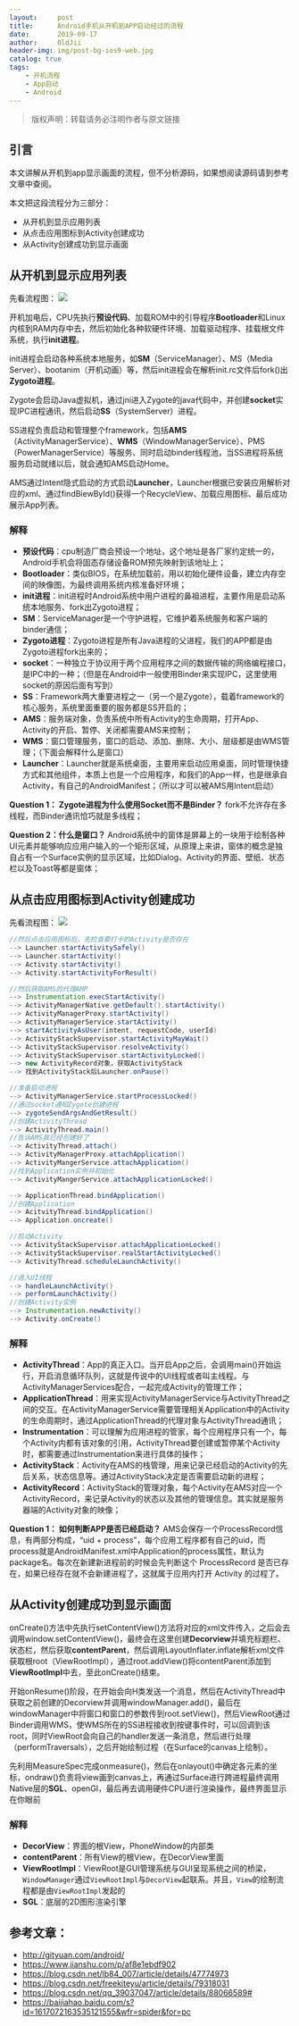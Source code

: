 ```yaml
---
layout:     post
title:      Android手机从开机到APP启动经过的流程
date:       2019-09-17
author:     OldJii
header-img: img/post-bg-ios9-web.jpg
catalog: true
tags:
    - 开机流程
    - App启动
    - Android
---
```

> 版权声明：转载请务必注明作者与原文链接

## 引言
本文讲解从开机到app显示画面的流程，但不分析源码，如果想阅读源码请到参考文章中查阅。

本文把这段流程分为三部分：
- 从开机到显示应用列表
- 从点击应用图标到Activity创建成功
- 从Activity创建成功到显示画面

## 从开机到显示应用列表

先看流程图：
![](https://user-gold-cdn.xitu.io/2019/9/16/16d3acbbbba41520?w=1811&h=1588&f=jpeg&s=210189)

开机加电后，CPU先执行**预设代码**、加载ROM中的引导程序**Bootloader**和Linux内核到RAM内存中去，然后初始化各种软硬件环境、加载驱动程序、挂载根文件系统，执行**init进程**。

init进程会启动各种系统本地服务，如**SM**（ServiceManager）、MS（Media Server）、bootanim（开机动画）等，然后init进程会在解析init.rc文件后fork()出**Zygoto进程**。

Zygote会启动Java虚拟机，通过jni进入Zygote的java代码中，并创建**socket**实现IPC进程通讯，然后启动**SS**（SystemServer）进程。

SS进程负责启动和管理整个framework，包括**AMS**（ActivityManagerService）、**WMS**（WindowManagerService）、PMS（PowerManagerService）等服务、同时启动binder线程池，当SS进程将系统服务启动就绪以后，就会通知AMS启动Home。

AMS通过Intent隐式启动的方式启动**Launcher**，Launcher根据已安装应用解析对应的xml、通过findBiewById()获得一个RecycleView、加载应用图标、最后成功展示App列表。

### 解释
- **预设代码**：cpu制造厂商会预设一个地址，这个地址是各厂家约定统一的，Android手机会将固态存储设备ROM预先映射到该地址上；
- **Bootloader**：类似BIOS，在系统加载前，用以初始化硬件设备，建立内存空间的映像图，为最终调用系统内核准备好环境；
- **init进程**：init进程时Android系统中用户进程的鼻祖进程，主要作用是启动系统本地服务、fork出Zygoto进程；
- **SM**：ServiceManager是一个守护进程，它维护着系统服务和客户端的binder通信；
- **Zygoto进程**：Zygoto进程是所有Java进程的父进程，我们的APP都是由Zygoto进程fork出来的；
- **socket**：一种独立于协议用于两个应用程序之间的数据传输的网络编程接口，是IPC中的一种；（但是在Android中一般使用Binder来实现IPC，这里使用socket的原因后面有写到）
- **SS**：Framework两大重要进程之一（另一个是Zygote），载着framework的核心服务，系统里面重要的服务都是SS开启的；
- **AMS**：服务端对象，负责系统中所有Activity的生命周期，打开App、Activity的开启、暂停、关闭都需要AMS来控制；
- **WMS**：窗口管理服务，窗口的启动、添加、删除、大小、层级都是由WMS管理；（下面会解释什么是窗口）
- **Launcher**：Launcher就是系统桌面，主要用来启动应用桌面，同时管理快捷方式和其他组件，本质上也是一个应用程序，和我们的App一样，也是继承自Activity，有自己的AndroidManifest；（所以才可以被AMS用Intent启动）

**Question 1： Zygote进程为什么使用Socket而不是Binder？**
fork不允许存在多线程，而Binder通讯恰巧就是多线程；

**Question 2：什么是窗口？**
Android系统中的窗体是屏幕上的一块用于绘制各种UI元素并能够响应应用户输入的一个矩形区域，从原理上来讲，窗体的概念是独自占有一个Surface实例的显示区域，比如Dialog、Activity的界面、壁纸、状态栏以及Toast等都是窗体；

## 从点击应用图标到Activity创建成功
先看流程图：
![](https://user-gold-cdn.xitu.io/2019/9/16/16d3acbc595b7401?w=960&h=720&f=jpeg&s=52448)

```java
//然后点击应用图标后，先检查要打卡的Activity是否存在
--> Launcher.startActivitySafely()
--> Launcher.startActivity()
--> Activity.startActivity()
--> Activity.startActivityForResult()

//然后获取AMS的代理AMP
--> Instrumentation.execStartActivity()
--> ActivityManagerNative.getDefault().startActivity()
--> ActivityManagerProxy.startActivity()
--> ActivityManagerService.startActivity()
--> startActivityAsUser(intent, requestCode, userId)
--> ActivityStackSupervisor.startActivityMayWait()
--> ActivityStackSupervisor.resolveActivity()
--> ActivityStackSupervisor.startActivityLocked()
--> new ActivityRecord对象，获取ActivityStack
--> 找到ActivityStack后Launcher.onPause()

//准备启动进程
--> ActivityManagerService.startProcessLocked()
//通过socket通知Zygote创建进程
--> zygoteSendArgsAndGetResult()
//创建ActivityThread
--> ActivityThread.main()
//告诉AMS我已经创建好了
--> ActivityThread.attach()
--> ActivityManagerProxy.attachApplication()
--> ActivityMangerService.attachApplication()
//找到Application实例并初始化
--> ActivityMangerService.attachApplicationLocked()

--> ApplicationThread.bindApplication()
//创建Application
--> AcitvityThread.bindApplication()
--> Application.oncreate()

//启动Activity
--> ActivityStackSupervisor.attachApplicationLocked()
--> ActivityStackSupervisor.realStartActivityLocked()
--> ActivityThread.scheduleLaunchActivity()

//进入UI线程
--> handleLaunchActivity()
--> performLaunchActivity()
//创建Activity实例
--> Instrumentation.newActivity()
--> Activity.onCreate()
```

### 解释
- **ActivityThread**：App的真正入口。当开启App之后，会调用main()开始运行，开启消息循环队列，这就是传说中的UI线程或者叫主线程。与ActivityManagerServices配合，一起完成Activity的管理工作；
- **ApplicationThread**：用来实现ActivityManagerService与ActivityThread之间的交互。在ActivityManagerService需要管理相关Application中的Activity的生命周期时，通过ApplicationThread的代理对象与ActivityThread通讯；
- **Instrumentation**：可以理解为应用进程的管家，每个应用程序只有一个，每个Activity内都有该对象的引用，ActivityThread要创建或暂停某个Activity时，都需要通过Instrumentation来进行具体的操作；
- **ActivityStack**：Activity在AMS的栈管理，用来记录已经启动的Activity的先后关系，状态信息等。通过ActivityStack决定是否需要启动新的进程；
- **ActivityRecord**：ActivityStack的管理对象，每个Activity在AMS对应一个ActivityRecord，来记录Activity的状态以及其他的管理信息。其实就是服务器端的Activity对象的映像；

**Question 1： 如何判断APP是否已经启动？**
AMS会保存一个ProcessRecord信息，有两部分构成，“uid + process”，每个应用工程序都有自己的uid，而process就是AndroidManifest.xml中Application的process属性，默认为package名。每次在新建新进程前的时候会先判断这个 ProcessRecord 是否已存在，如果已经存在就不会新建进程了，这就属于应用内打开 Activity 的过程了。


## 从Activity创建成功到显示画面

onCreate()方法中先执行setContentView()方法将对应的xml文件传入，之后会去调用window.setContentView()，最终会在这里创建**Decorview**并填充标题栏、状态栏，然后获取**contentParent**，然后调用LayoutInflater.inflate解析xml文件获取根root（ViewRootImpl），通过root.addView()将contentParent添加到**ViewRootImpl**中去，至此onCreate()结束。

开始onResume()阶段，在开始会向H类发送一个消息，然后在ActivityThread中获取之前创建的Decorview并调用windowManager.add()，最后在windowManager中将窗口和窗口的参数传到root.setView()，然后ViewRoot通过Binder调用WMS，使WMS所在的SS进程接收到按键事件时，可以回调到该root，同时ViewRoot会向自己的handler发送一条消息，然后进行处理（performTraversals），之后开始绘制过程（在Surface的canvas上绘制）。

先利用MeasureSpec完成onmeasure()，然后在onlayout()中确定各元素的坐标，ondraw()负责将view画到canvas上，再通过Surface进行跨进程最终调用Native层的**SGL**、openGI，最后再去调用硬件CPU进行渲染操作，最终界面显示在你眼前

### 解释
- **DecorView**：界面的根View，PhoneWindow的内部类
- **contentParent**：所有View的根View，在DecorView里面
- **ViewRootImpl**：ViewRoot是GUI管理系统与GUI呈现系统之间的桥梁，`WindowManager`通过`ViewRootImpl`与`DecorView`起联系。并且，`View`的绘制流程都是由`ViewRootImpl`发起的
- **SGL**：底层的2D图形渲染引擎

## 参考文章：
- http://gityuan.com/android/
- https://www.jianshu.com/p/af8e1ebdf902
- https://blog.csdn.net/lb84_007/article/details/47774973
- https://blog.csdn.net/freekiteyu/article/details/79318031
- https://blog.csdn.net/qq_39037047/article/details/88066589#
- https://baijiahao.baidu.com/s?id=1617072163535121555&wfr=spider&for=pc